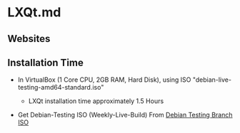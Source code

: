 # LXQt.md

## Websites

## Installation Time

* In VirtualBox (1 Core CPU, 2GB RAM, Hard Disk), using ISO "debian-live-testing-amd64-standard.iso"
  * LXQt installation time approximately 1.5 Hours

* Get Debian-Testing ISO (Weekly-Live-Build) From [Debian Testing Branch ISO](https://cdimage.debian.org/cdimage/weekly-live-builds/amd64/iso-hybrid/)
